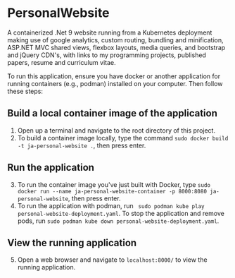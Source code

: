 # PersonalWebsite
A containerized .Net 9 website running from a Kubernetes deployment making use of google analytics, custom routing, bundling and minification, ASP.NET MVC shared views, flexbox layouts, media queries, and bootstrap and jQuery CDN's, with links to my programming projects, published papers, resume and curriculum vitae.

To run this application, ensure you have docker or another application for running containers (e.g., podman) installed on your computer. Then follow these steps: 
## Build a local container image of the application
1. Open up a terminal and navigate to the root directory of this project.
2. To build a container image locally, type the command `sudo docker build -t ja-personal-website .`, then press enter.

## Run the application
3. To run the container image you've just built with Docker, type `sudo docker run --name ja-personal-website-container -p 8000:8080 ja-personal-website`, then press enter.
4. To run the application with podman, run ` sudo podman kube play personal-website-deployment.yaml`. To stop the application and remove pods, run `sudo podman kube down personal-website-deployment.yaml`.

## View the running application
5. Open a web browser and navigate to `localhost:8000/` to view the running application.
